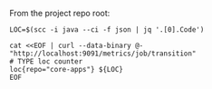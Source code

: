 From the project repo root:

```
LOC=$(scc -i java --ci -f json | jq '.[0].Code')

cat <<EOF | curl --data-binary @- "http://localhost:9091/metrics/job/transition"
# TYPE loc counter
loc{repo="core-apps"} ${LOC}
EOF
```